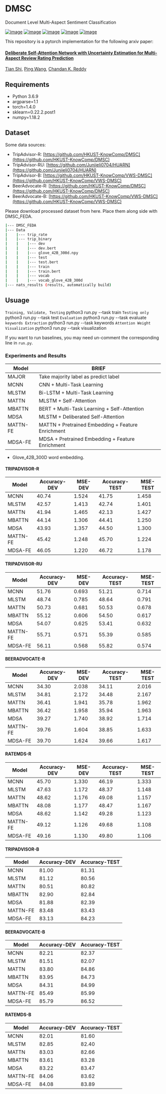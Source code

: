 # DMSC
Document Level Multi-Aspect Sentiment Classification

[![image](https://img.shields.io/badge/Made%20with-Python-1f425f.svg)](https://www.python.org/)
[![image](https://img.shields.io/pypi/l/ansicolortags.svg)](https://github.com/tshi04/DMSC_FEDA/blob/master/LICENSE)
[![image](https://img.shields.io/github/contributors/Naereen/StrapDown.js.svg)](https://github.com/tshi04/DMSC_FEDA/graphs/contributors)
[![image](https://img.shields.io/github/issues/Naereen/StrapDown.js.svg)](https://github.com/tshi04/DMSC_FEDA/issues)
[![image](https://img.shields.io/badge/arXiv-1805.09461-red.svg?style=flat)](https://arxiv.org/pdf/2009.09112.pdf)

This repository is a pytorch implementation for the following arxiv paper:

#### [Deliberate Self-Attention Network with Uncertainty Estimation for Multi-Aspect Review Rating Prediction](https://arxiv.org/pdf/2009.09112.pdf)
[Tian Shi](http://people.cs.vt.edu/tshi/homepage/home), 
[Ping Wang](http://people.cs.vt.edu/ping/homepage/), 
[Chandan K. Reddy](http://people.cs.vt.edu/~reddy/)

## Requirements

- Python 3.6.9
- argparse=1.1
- torch=1.4.0
- sklearn=0.22.2.post1
- numpy=1.18.2

## Dataset

Some data sources:

- TripAdvisor-R:
[https://github.com/HKUST-KnowComp/DMSC](https://github.com/HKUST-KnowComp/DMSC)
- TripAdvisor-RU:
[https://github.com/Junjieli0704/HUARN](https://github.com/Junjieli0704/HUARN)
- TripAdvisor-B:
[https://github.com/HKUST-KnowComp/VWS-DMSC](https://github.com/HKUST-KnowComp/VWS-DMSC)
- BeerAdvocate-R:
[https://github.com/HKUST-KnowComp/DMSC](https://github.com/HKUST-KnowComp/DMSC)
- BeerAdvocate-B:
[https://github.com/HKUST-KnowComp/VWS-DMSC](https://github.com/HKUST-KnowComp/VWS-DMSC)

Please download processed dataset from here. Place them along side with DMSC_FEDA.

```bash
|--- DMSC_FEDA
|--- Data
|    |--- trip_rate
|    |--- trip_binary
|    |    |--- dev
|    |    |--- dev.bert
|    |    |--- glove_42B_300d.npy
|    |    |--- test
|    |    |--- test.bert
|    |    |--- train
|    |    |--- train.bert
|    |    |--- vocab
|    |    |--- vocab_glove_42B_300d
|--- nats_results (results, automatically build)
```

## Usuage

```Training, Validate, Testing``` python3 run.py --task train
```Testing only``` python3 run.py --task test
```Evaluation``` python3 run.py --task evaluate
```keywords Extraction``` python3 run.py --task keywords
```Attention Weight Visualization``` python3 run.py --task visualization

If you want to run baselines, you may need un-comment the corresponding line in ```run.py```.


### Experiments and Results

| Model | BRIEF | 
| ------ | ------ |
| MAJOR | Take majority label as predict label |
| MCNN | CNN + Multi-Task Learning |
| MLSTM | Bi-LSTM + Multi-Task Learning |
| MATTN | MLSTM + Self-Attention |
| MBATTN | BERT + Multi-Task Learning + Self-Attention |
| MDSA | MLSTM + Deliberated Self-Attention |
| MATTN-FE | MATTN + Pretrained Embedding + Feature Enrichment |
| MDSA-FE | MDSA + Pretrained Embedding + Feature Enrichment |


- Glove_42B_300D word embedding.

#### TRIPADVISOR-R

|Model|Accuracy-DEV|MSE-DEV|Accuracy-TEST|MSE-TEST|
|-|-|-|-|-|
|MCNN|40.74|1.524|41.75|1.458|
|MLSTM|42.57|1.413|42.74|1.401|
|MATTN|41.94|1.465|42.13|1.427|
|MBATTN|44.14|1.306|44.41|1.250|
|MDSA|43.93|1.357|44.50|1.300|
|MATTN-FE|45.42|1.248|45.70|1.224|
|MDSA-FE|46.05|1.220|46.72|1.178|

#### TRIPADVISOR-RU

|Model|Accuracy-DEV|MSE-DEV|Accuracy-TEST|MSE-TEST|
|-|-|-|-|-|
|MCNN|51.76|0.693|51.21|0.714|
|MLSTM|48.74|0.785|48.64|0.791|
|MATTN|50.73|0.681|50.53|0.678|
|MBATTN|55.12|0.606|54.50|0.617|
|MDSA|54.07|0.625|53.41|0.632|
|MATTN-FE|55.71|0.571|55.39|0.585|
|MDSA-FE|56.11|0.568|55.82|0.574|

#### BEERADVOCATE-R

|Model|Accuracy-DEV|MSE-DEV|Accuracy-TEST|MSE-TEST|
|-|-|-|-|-|
|MCNN|34.30|2.038|34.11|2.016|
|MLSTM|34.81|2.172|34.48|2.167|
|MATTN|36.41|1.941|35.78|1.962|
|MBATTN|36.42|1.958|35.94|1.963|
|MDSA|39.27|1.740|38.92|1.714|
|MATTN-FE|39.76|1.604|38.85|1.633|
|MDSA-FE|39.70|1.624|39.66|1.617|

#### RATEMDS-R

|Model|Accuracy-DEV|MSE-DEV|Accuracy-TEST|MSE-TEST|
|-|-|-|-|-|
|MCNN|45.70|1.330|46.19|1.333|
|MLSTM|47.63|1.172|48.37|1.148|
|MATTN|48.62|1.176|49.08|1.157|
|MBATTN|48.08|1.177|48.47|1.167|
|MDSA|48.62|1.142|49.28|1.123|
|MATTN-FE|49.12|1.126|49.68|1.108|
|MDSA-FE|49.16|1.130|49.80|1.106|

#### TRIPADVISOR-B

|Model|Accuracy-DEV|Accuracy-TEST|
|-|-|-|
|MCNN|81.00|81.31|
|MLSTM|81.12|80.56|
|MATTN|80.51|80.82|
|MBATTN|82.90|82.84|
|MDSA|81.88|82.39|
|MATTN-FE|83.48|83.43|
|MDSA-FE|83.13|84.23|

#### BEERADVOCATE-B

|Model|Accuracy-DEV|Accuracy-TEST|
|-|-|-|
|MCNN|82.21|82.37|
|MLSTM|81.51|82.07|
|MATTN|83.80|84.86|
|MBATTN|83.95|84.73|
|MDSA|84.31|84.99|
|MATTN-FE|85.49|85.99|
|MDSA-FE|85.79|86.52|


#### RATEMDS-B

|Model|Accuracy-DEV|Accuracy-TEST|
|-|-|-|
|MCNN|82.01|81.60|
|MLSTM|82.85|82.40|
|MATTN|83.03|82.66|
|MBATTN|83.61|83.28|
|MDSA|83.22|83.47|
|MATTN-FE|84.06|83.62|
|MDSA-FE|84.08|83.89|




